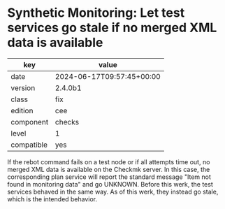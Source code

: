 [//]: # (werk v2)
# Synthetic Monitoring: Let test services go stale if no merged XML data is available

key        | value
---------- | ---
date       | 2024-06-17T09:57:45+00:00
version    | 2.4.0b1
class      | fix
edition    | cee
component  | checks
level      | 1
compatible | yes

If the rebot command fails on a test node or if all attempts time out, no merged XML data is
available on the Checkmk server. In this case, the corresponding plan service will report the
standard message "Item not found in monitoring data" and go UNKNOWN. Before this werk, the test
services behaved in the same way. As of this werk, they instead go stale, which is the intended
behavior.
